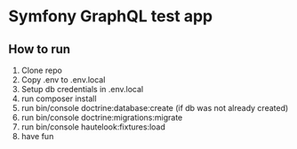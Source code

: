# Symfony GraphQL test app

## How to run

1. Clone repo
2. Copy .env to .env.local
3. Setup db credentials in .env.local
4. run composer install
5. run bin/console doctrine:database:create (if db was not already created)
6. run bin/console doctrine:migrations:migrate
7. run bin/console hautelook:fixtures:load
8. have fun

